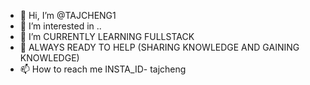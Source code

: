 - 👋 Hi, I’m @TAJCHENG1
- 👀 I’m interested in ..
- 🌱 I’m CURRENTLY LEARNING FULLSTACK  
- 💞️ ALWAYS READY TO HELP (SHARING KNOWLEDGE AND GAINING KNOWLEDGE) 
- 📫 How to reach me INSTA_ID- tajcheng

<!---
TAJCHENG1/TAJCHENG1 is a ✨ special ✨ repository because its `README.md` (this file) appears on your GitHub profile.
You can click the Preview link to take a look at your changes.
--->
